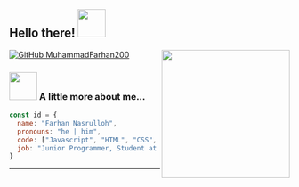 <h2> Hello there! <img src="https://media.tenor.com/QpTLQALtdskAAAAi/hii-wave.gif" width="50"></h2>
<img align='right' src="https://media.tenor.com/NCRHhqkXrJYAAAAi/programmers-go-internet.gif" width="230">

[![GitHub MuhammadFarhan200](https://img.shields.io/github/followers/thaiane?label=follow&style=social)](https://github.com/MuhammadFarhan200)


### <img src="https://media.tenor.com/uUme9PjQFeMAAAAi/quby-cute.gif" width="50"> A little more about me...  

```javascript
const id = {
  name: "Farhan Nasrulloh",
  pronouns: "he | him",
  code: ["Javascript", "HTML", "CSS", "PHP", "Bootstrap", "Laravel"],
  job: "Junior Programmer, Student at SMK Assalaam Bandung",
}
```

---
